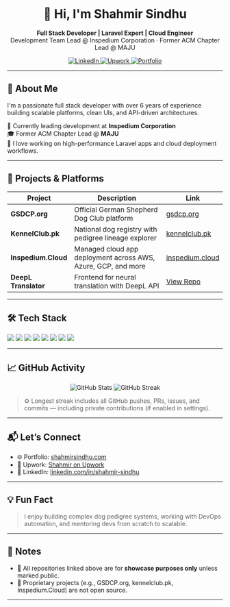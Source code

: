 <h1 align="center">👋 Hi, I'm Shahmir Sindhu</h1>

<p align="center">
  <strong>Full Stack Developer | Laravel Expert | Cloud Engineer</strong><br/>
  Development Team Lead @ Inspedium Corporation · Former ACM Chapter Lead @ MAJU
</p>

<p align="center">
  <a href="https://www.linkedin.com/in/shahmir-sindhu" target="_blank">
    <img src="https://img.shields.io/badge/LinkedIn-%230077B5.svg?style=for-the-badge&logo=linkedin&logoColor=white" alt="LinkedIn">
  </a>
  <a href="https://www.upwork.com/freelancers/~01dbbd300d9a61ce2a" target="_blank">
    <img src="https://img.shields.io/badge/Upwork-6fda44?style=for-the-badge&logo=upwork&logoColor=white" alt="Upwork">
  </a>
  <a href="https://shahmirsindhu.com" target="_blank">
    <img src="https://img.shields.io/badge/Portfolio-shahmirsindhu.com-black?style=for-the-badge" alt="Portfolio">
  </a>
</p>

---

## 🚀 About Me

I'm a passionate full stack developer with over 6 years of experience building scalable platforms, clean UIs, and API-driven architectures.

💼 Currently leading development at **Inspedium Corporation**  
🎓 Former ACM Chapter Lead @ **MAJU**  
🧠 I love working on high-performance Laravel apps and cloud deployment workflows.

---

## 🧩 Projects & Platforms

| Project              | Description                                                              | Link                                |
|----------------------|--------------------------------------------------------------------------|-------------------------------------|
| **GSDCP.org**        | Official German Shepherd Dog Club platform                               | [gsdcp.org](https://gsdcp.org)      |
| **KennelClub.pk**    | National dog registry with pedigree lineage explorer                     | [kennelclub.pk](https://kennelclub.pk) |
| **Inspedium.Cloud**  | Managed cloud app deployment across AWS, Azure, GCP, and more            | [inspedium.cloud](https://inspedium.cloud) |
| **DeepL Translator** | Frontend for neural translation with DeepL API                           | [View Repo](https://github.com/shahmirerror/deepl-translator) |

---

## 🛠️ Tech Stack

<p>
  <img src="https://img.shields.io/badge/Laravel-F72C1F?style=for-the-badge&logo=laravel&logoColor=white" />
  <img src="https://img.shields.io/badge/Vue.js-42b883?style=for-the-badge&logo=vue.js&logoColor=white" />
  <img src="https://img.shields.io/badge/React-61dafb?style=for-the-badge&logo=react&logoColor=black" />
  <img src="https://img.shields.io/badge/Node.js-339933?style=for-the-badge&logo=nodedotjs&logoColor=white" />
  <img src="https://img.shields.io/badge/Tailwind_CSS-38b2ac?style=for-the-badge&logo=tailwind-css&logoColor=white" />
  <img src="https://img.shields.io/badge/MySQL-F29111?style=for-the-badge&logo=mysql&logoColor=white" />
  <img src="https://img.shields.io/badge/AWS-232f3e?style=for-the-badge&logo=amazon-aws&logoColor=white" />
  <img src="https://img.shields.io/badge/Firebase-ffcb2b?style=for-the-badge&logo=firebase&logoColor=black" />
</p>

---

## 📈 GitHub Activity

<p align="center">
  <img src="https://github-readme-stats.vercel.app/api?username=shahmirerror&show_icons=true&theme=radical" alt="GitHub Stats" />
  <img src="https://streak-stats.demolab.com/?user=shahmirerror&theme=radical&hide_border=false" alt="GitHub Streak" />
</p>

> ⚙️ Longest streak includes all GitHub pushes, PRs, issues, and commits — including private contributions (if enabled in settings).

---

## 📬 Let’s Connect

- 🌐 Portfolio: [shahmirsindhu.com](https://shahmirsindhu.com)
- 💼 Upwork: [Shahmir on Upwork](https://www.upwork.com/freelancers/~01dbbd300d9a61ce2a)
- 💬 LinkedIn: [linkedin.com/in/shahmir-sindhu](https://www.linkedin.com/in/shahmir-sindhu)

---

## 💡 Fun Fact

> I enjoy building complex dog pedigree systems, working with DevOps automation, and mentoring devs from scratch to scalable.

---

## 📌 Notes

- 🧩 All repositories linked above are for **showcase purposes only** unless marked public.
- 🔐 Proprietary projects (e.g., GSDCP.org, kennelclub.pk, Inspedium.Cloud) are not open source.

---
